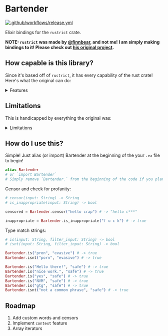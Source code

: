 # Bartender
[![.github/workflows/release.yml](https://github.com/stalepretzels/bartender/actions/workflows/release.yml/badge.svg)](https://github.com/stalepretzels/bartender/actions/workflows/release.yml)

Elixir bindings for the `rustrict` crate.

**NOTE: `rustrict` was made by [@finnbear](https://github.com/finnbear), and not me! I am simply making bindings to it! Please check out [his original project](https://github.com/finnbear/rustrict).**

## How capable is this library?
Since it's based off of `rustrict`, it has every capability of the rust crate! Here's what the original can do:

<details>
<summary>Features</summary>

- Multiple types (profane, offensive, sexual, mean, spam)
- Multiple levels (mild, moderate, severe)
- Resistant to evasion
  - Alternative spellings (like "fck")
  - Repeated characters (like "craaaap")
  - Confusable characters (like 'ᑭ', '𝕡', and '🅿')
  - Spacing (like "c r_a-p")
  - Accents (like "pÓöp")
  - Bidirectional Unicode ([related reading](https://blog.rust-lang.org/2021/11/01/cve-2021-42574.html))
  - Self-censoring (like "f*ck")
  - Safe phrase list for known bad actors]
  - Censors invalid Unicode characters
  - Battle-tested in [Mk48.io](https://mk48.io)
- Resistant to false positives
  - One word (like "**ass**assin")
  - Two words (like "pu**sh it**")
- Flexible
  - Censor and/or analyze
  - Input `&str` or `Iterator<Item = char>`
  - Can track per-user state with `context` feature
  - Can add words with the `customize` feature
  - Accurately reports the width of Unicode via the `width` feature
  - Plenty of options
- Performant
  - O(n) analysis and censoring
  - No `regex` (uses custom trie)
  - 3 MB/s in `release` mode
  - 100 KB/s in `debug` mode

</details>

## Limitations
This is handicapped by everything the original was:
<details>
<summary>Limitations</summary>

- Mostly English/emoji
- Censoring removes most diacritics (accents)
- Does not detect right-to-left profanity while analyzing, so...
- Censoring forces Unicode to be left-to-right
- Doesn't understand context
- Not resistant to false positives affecting profanities added at runtime

</details>

## How do I use this?
Simple! Just alias (or import) Bartender at the beginning of the your `.ex` file to begin!
```elixir
alias Bartender
# or `import Bartender`
# Simply remove `Bartender.` from the beginning of the code if you plan on using import. 
```

Censor and check for profanity:
```elixir
# censor(input: String) -> String
# is_inappropriate(input: String) -> bool

censored = Bartender.censor("hello crap") # -> "hello c***"

inappropriate = Bartender.is_inappropriate("f u c k") # -> true
```

Type match strings:
```elixir
# is(input: String, filter_input: String) -> bool
# isnt(input: String, filter_input: String) -> bool

Bartender.is("pron", "evasive") # -> true
Bartender.isnt("porn", "evasive") # -> true

Bartender.is("Hello there!", "safe") # -> true
Bartender.is("nice work.", "safe") # -> true
Bartender.is("yes", "safe") # -> true
Bartender.is("NVM", "safe") # -> true
Bartender.is("gtg", "safe") # -> true
Bartender.isnt("not a common phrase", "safe") # -> true
```

## Roadmap
1. Add custom words and censors
2. Implement `context` feature
3. Array iterators

